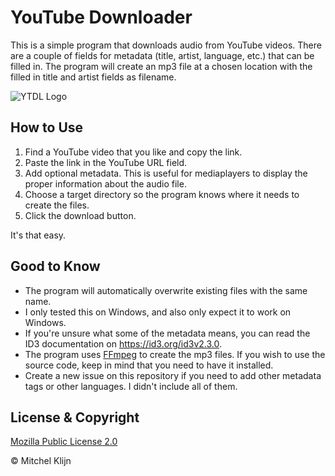 # YouTube Downloader

This is a simple program that downloads audio from YouTube videos.
There are a couple of fields for metadata (title, artist, language, etc.) that can be filled in.
The program will create an mp3 file at a chosen location with the filled in title and artist fields as filename.

![YTDL Logo](https://github.com/user-attachments/assets/704045d4-5181-46b8-9c9c-0d751701d1c9)

## How to Use

1. Find a YouTube video that you like and copy the link.
2. Paste the link in the YouTube URL field.
3. Add optional metadata. This is useful for mediaplayers to display the proper information about the audio file.
4. Choose a target directory so the program knows where it needs to create the files.
5. Click the download button.

It's that easy.

## Good to Know
- The program will automatically overwrite existing files with the same name.
- I only tested this on Windows, and also only expect it to work on Windows.
- If you're unsure what some of the metadata means, you can read the ID3 documentation on https://id3.org/id3v2.3.0.
- The program uses [FFmpeg](https://en.wikipedia.org/wiki/FFmpeg) to create the mp3 files. If you wish to use the source code, keep in mind that you need to have it installed.
- Create a new issue on this repository if you need to add other metadata tags or other languages. I didn't include all of them.

## License & Copyright

[Mozilla Public License 2.0](https://www.mozilla.org/MPL/2.0/)

© Mitchel Klijn
